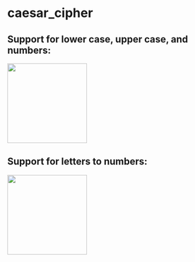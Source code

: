 # caesar_cipher

## Support for lower case, upper case, and numbers:
<img src="https://raw.githubusercontent.com/Lucas-Haux/caesar_cipher/main/media/letter%20to%20letter.gif" width=180/> 

## Support for letters to numbers:
<img src="https://github.com/Lucas-Haux/caesar_cipher/blob/main/media/letter%20to%20num.gif?raw=true" width=180/>

